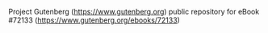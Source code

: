 Project Gutenberg (https://www.gutenberg.org) public repository
for eBook #72133 (https://www.gutenberg.org/ebooks/72133)
